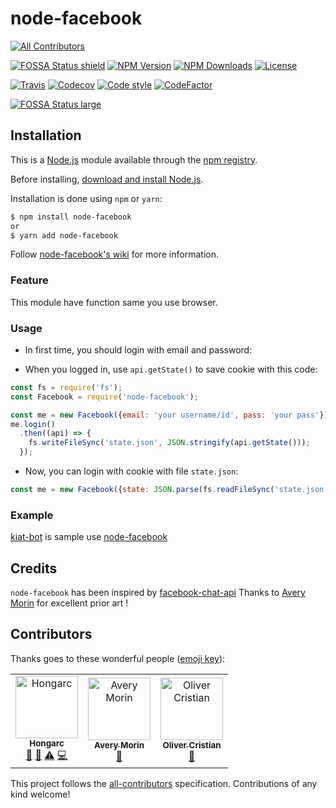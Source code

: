 # node-facebook
[![All Contributors](https://img.shields.io/badge/all_contributors-1-orange.svg?style=flat-square)](#contributors)

  [![FOSSA Status shield][fossa-image-shield]][fossa-url]
  [![NPM Version][npm-image]][npm-url]
  [![NPM Downloads][downloads-image]][downloads-url]
  [![License][license-image]][license-url]

  [![Travis][travis-image]][travis-url]
  [![Codecov][codecov-image]][codecov-url]
  [![Code style][airbnb-image]][airbnb-url]
  [![CodeFactor][codefactor-image]][codefactor-url]


  [![FOSSA Status large][fossa-image-large]][fossa-url]

## Installation

This is a [Node.js](https://nodejs.org/en/) module available through the
[npm registry](https://www.npmjs.com/).

Before installing, [download and install Node.js](https://nodejs.org/en/download/).

Installation is done using `npm` or `yarn`:

```bash
$ npm install node-facebook
or
$ yarn add node-facebook
```

Follow [node-facebook's wiki](https://github.com/Hongarc/node-facebook/wiki)
for more information.

### Feature

This module have function same you use browser.

### Usage

- In first time, you should login with email and password:

- When you logged in, use `api.getState()` to save cookie with this code:

```js
const fs = require('fs');
const Facebook = require('node-facebook');

const me = new Facebook({email: 'your username/id', pass: 'your pass'});
me.login()
  .then((api) => {
    fs.writeFileSync('state.json', JSON.stringify(api.getState()));
  });
```

- Now, you can login with cookie with file `state.json`:

```js
const me = new Facebook({state: JSON.parse(fs.readFileSync('state.json', 'utf8'))});
```

### Example

[kiat-bot](https://github.com/Hongarc/kiat-bot) is sample use [node-facebook](https://github.com/Hongarc/node-facebook)

## Credits

`node-facebook` has been inspired by [facebook-chat-api](https://github.com/Schmavery/facebook-chat-api)
Thanks to [Avery Morin](https://github.com/Schmavery) for excellent prior art !

[npm-image]: https://img.shields.io/npm/v/node-facebook.svg
[npm-url]: https://npmjs.org/package/node-facebook

[downloads-image]: https://img.shields.io/npm/dm/node-facebook.svg
[downloads-url]: https://npmjs.org/package/node-facebook

[travis-image]: https://travis-ci.com/Hongarc/node-facebook.svg?branch=develop
[travis-url]: https://travis-ci.com/Hongarc/node-facebook

[codecov-image]: https://codecov.io/gh/Hongarc/node-facebook/branch/develop/graph/badge.svg
[codecov-url]: https://codecov.io/gh/Hongarc/node-facebook

[airbnb-image]: https://img.shields.io/badge/code%20style-airbnb-ff69b4.svg?logo=airbnb
[airbnb-url]: https://github.com/airbnb/javascript

[license-image]: https://img.shields.io/github/license/Hongarc/node-facebook.svg?color=blueviolet
[license-url]: https://github.com/Hongarc/node-facebook/blob/develop/LICENSE

[codefactor-image]: https://www.codefactor.io/repository/github/hongarc/node-facebook/badge
[codefactor-url]: https://www.codefactor.io/repository/github/hongarc/node-facebook

[fossa-image-shield]: https://app.fossa.io/api/projects/git%2Bgithub.com%2FHongarc%2Fnode-facebook.svg?type=shield
[fossa-image-large]: https://app.fossa.io/api/projects/git%2Bgithub.com%2FHongarc%2Fnode-facebook.svg?type=large
[fossa-url]: https://app.fossa.io/projects/git%2Bgithub.com%2FHongarc%2Fnode-facebook

## Contributors

Thanks goes to these wonderful people ([emoji key](https://allcontributors.org/docs/en/emoji-key)):

<!-- ALL-CONTRIBUTORS-LIST:START - Do not remove or modify this section -->
<!-- prettier-ignore -->
<table><tr><td align="center"><a href="https://fb.com/RemoveU"><img src="https://avatars1.githubusercontent.com/u/19208123?v=4" width="100px;" alt="Hongarc"/><br /><sub><b>Hongarc</b></sub></a><br /><a href="#projectManagement-Hongarc" title="Project Management">📆</a> <a href="#review-Hongarc" title="Reviewed Pull Requests">👀</a> <a href="https://github.com/Hongarc/node-facebook/commits?author=Hongarc" title="Tests">⚠️</a> <a href="https://github.com/Hongarc/node-facebook/commits?author=Hongarc" title="Code">💻</a></td><td align="center"><a href="https://github.com/Schmavery"><img src="https://avatars1.githubusercontent.com/u/2154522?v=4" width="100px;" alt="Avery Morin"/><br /><sub><b>Avery Morin</b></sub></a><br /><a href="#ideas-Schmavery" title="Ideas, Planning, & Feedback">🤔</a></td><td align="center"><a href="http://23phy.github.io"><img src="https://avatars3.githubusercontent.com/u/11774416?v=4" width="100px;" alt="Oliver Cristian"/><br /><sub><b>Oliver Cristian</b></sub></a><br /><a href="#talk-23phy" title="Talks">📢</a></td></tr></table>

<!-- ALL-CONTRIBUTORS-LIST:END -->

This project follows the [all-contributors](https://github.com/all-contributors/all-contributors) specification. Contributions of any kind welcome!